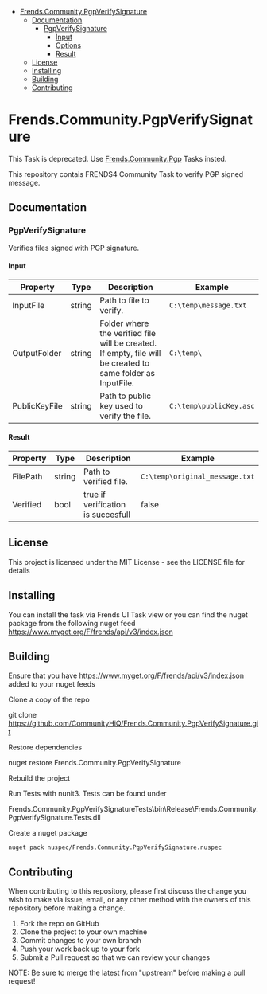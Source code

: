 - [Frends.Community.PgpVerifySignature](#Frends.Community.PgpVerifySignature)
   - [Documentation](#documentation)
      - [PgpVerifySignature](#convertExcelFile)
		 - [Input](#input)
		 - [Options](#options)
		 - [Result](#result)
   - [License](#license)
   - [Installing](#installing)
   - [Building](#building)
   - [Contributing](#contributing)
       
# Frends.Community.PgpVerifySignature

This Task is deprecated. Use [Frends.Community.Pgp](https://github.com/CommunityHiQ/Frends.Community.Pgp) Tasks insted.

This repository contais FRENDS4 Community Task to verify PGP signed message. 

## Documentation

### PgpVerifySignature

Verifies files signed with PGP signature.

#### Input
| Property  | Type  | Description |Example|
|-----------|-------|-------------|-------|
| InputFile  | string | Path to file to verify. | `C:\temp\message.txt`
| OutputFolder  | string | Folder where the verified file will be created. If empty, file will be created to same folder as InputFile. | `C:\temp\`
| PublicKeyFile  | string | Path to public key used to verify the file. 	 | `C:\temp\publicKey.asc`

#### Result
| Property  | Type  | Description |Example|
|-----------|-------|-------------|-------|
| FilePath | string  | Path to verified file. | `C:\temp\original_message.txt`
| Verified | bool  | true if verification is succesfull | false

## License
This project is licensed under the MIT License - see the LICENSE file for details

## Installing
You can install the task via Frends UI Task view or you can find the nuget package from the following nuget feed
https://www.myget.org/F/frends/api/v3/index.json

## Building
Ensure that you have https://www.myget.org/F/frends/api/v3/index.json added to your nuget feeds

Clone a copy of the repo

git clone https://github.com/CommunityHiQ/Frends.Community.PgpVerifySignature.git

Restore dependencies

nuget restore Frends.Community.PgpVerifySignature

Rebuild the project

Run Tests with nunit3. Tests can be found under

Frends.Community.PgpVerifySignatureTests\bin\Release\Frends.Community.PgpVerifySignature.Tests.dll

Create a nuget package

`nuget pack nuspec/Frends.Community.PgpVerifySignature.nuspec`

## Contributing
When contributing to this repository, please first discuss the change you wish to make via issue, email, or any other method with the owners of this repository before making a change.

1. Fork the repo on GitHub
2. Clone the project to your own machine
3. Commit changes to your own branch
4. Push your work back up to your fork
5. Submit a Pull request so that we can review your changes

NOTE: Be sure to merge the latest from "upstream" before making a pull request!
